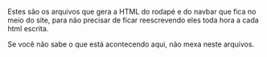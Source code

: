Estes são os arquivos que gera a HTML do rodapé e do navbar que fica no meio do site, para não precisar de ficar reescrevendo eles toda hora a cada html escrita.

Se você não sabe o que está acontecendo aqui,  não mexa neste arquivos.